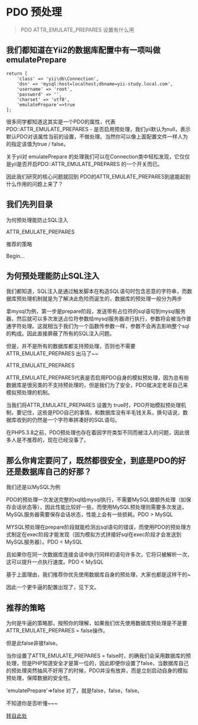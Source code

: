 # PDO 预处理
> PDO ATTR_EMULATE_PREPARES 设置有什么用

## 我们都知道在Yii2的数据库配置中有一项叫做emulatePrepare

```
return [
	'class' => 'yii\db\Connection',
	'dsn' => 'mysql:host=localhost;dbname=yii-study.local.com',
	'username' => 'root',
	'password' => '',
	'charset' => 'utf8',
	'emulatePrepare'=>true
];
```

很多同学都知道这其实是一个PDO的属性，代表PDO::ATTR_EMULATE_PREPARES - 是否启用预处理，我们yii默认为null，表示默认PDO对该属性当前的设置，不做处理。当然你可以像上面配置文件一样人为的指定该值为true / false。

关于yii对 emulatePrepare 的处理我们可以在Connection类中轻松发现，它仅仅是yii是否开启PDO::ATTR_EMULATE_PREPARES 的一个开关而已。

因此我们研究的核心问题就回到 PDO的ATTR_EMULATE_PREPARES到底能起到什么作用的问题上来了？

## 我们先列目录

为何预处理能防止SQL注入

ATTR_EMULATE_PREPARES

推荐的策略

Begin...

## 为何预处理能防止SQL注入
我们都知道，SQL注入是通过触发脚本在构造SQL语句时包含恶意的字符串，而数据库预处理机制就是为了解决此危险而诞生的，数据库的预处理一般分为两步

拿mysql为例，第一步是prepare阶段，发送带有占位符的sql语句到mysql服务器，然后就可以多次发送占位符参数给mysql服务器进行执行，参数将会被当作普通字符处理。这就相当于我们为一个函数传参数一样，参数不会再去影响整个sql的构成。因此直接屏蔽了所有的SQL注入问题。

但是，并不是所有的数据库都支持预处理，否则也不需要ATTR_EMULATE_PREPARES 出马了~~

ATTR_EMULATE_PREPARES

ATTR_EMULATE_PREPARES代表是否启用PDO自身的模拟预处理，因为总有些数据库是很另类的不支持预处理的，但是我们为了安全，PDO就决定老哥自己来模拟预处理的机制。

当我们将ATTR_EMULATE_PREPARES 设置为 true时，PDO开始模拟预处理机制，要记住，这些是PDO自己的事情，和数据库没有半毛钱关系，换句话说，数据库收到的仍然是一个字符串拼凑好的SQL语句。

在PHP5.3.8之前，PDO预处理也存在着因字符类型不同而被注入的问题，因此很多人是不推荐的，现在已经没事了。

## 那么你肯定要问了，既然都很安全，到底是PDO的好还是数据库自己的好那？

我们还是以MySQL为例

PDO的预处理一次发送完整的sql给mysql执行，不需要MySQL做额外处理（如保存会话状态等），因此性能比较好一些，而使用MySQL预处理则需要多次发送，MySQL服务器需要保存会话状态，性能上会有一些损耗。PDO > MySQL

MYSQL预处理在prepare阶段就能检测出sql语句的错误，而使用PDO的预处理方式制定在exec阶段才能发现（因为模拟方式拼接好sql在exec阶段才会发送到MySQL服务器）。PDO < MySQL

且如果你在同一次数据库连接会话中执行同样的语句许多次，它将只被解析一次，这可以提升一点执行速度。PDO < MySQL

基于上面理由，我们推荐你优先使用数据库自身的预处理，大家也都是这样干的~

因此一个更牛逼的配置出现了，见下文。

## 推荐的策略
为何是牛逼的策略那，按照你的理解，如果我们优先使用数据库预处理是不是要 ATTR_EMULATE_PREPARES = false操作。

但是此false非彼false。

当你设置了ATTR_EMULATE_PREPARES = false时，的确我们会采用数据库的预处理，但是PHP知道安全才是第一位的，因此即便你设置了false，当数据库自己的预处理突然抽风不好用了的时候，PDO并没有放弃，而是立刻启动自身的模拟预处理，保障数据的安全性。

'emulatePrepare'=>false
对了，就是false，false，false。

不知道你是否听懂~~~

[转自此处](https://www.yiichina.com/topic/6879)
